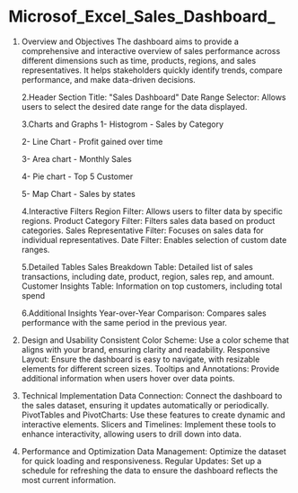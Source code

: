 # Microsof_Excel_Sales_Dashboard_
1. Overview and Objectives
The dashboard aims to provide a comprehensive and interactive overview of sales performance across different dimensions such as time, products, regions, and sales representatives. It helps stakeholders quickly identify trends, compare performance, and make data-driven decisions.

      2.Header Section 
      Title: "Sales Dashboard"
      Date Range Selector: Allows users to select the desired date range for the data displayed.

      3.Charts and Graphs
      1- Histogrom - Sales by Category

  
      2- Line Chart - Profit gained over time

  
      3- Area chart - Monthly Sales

  
      4- Pie chart - Top 5 Customer

  
      5- Map Chart - Sales by states

      4.Interactive Filters
      Region Filter: Allows users to filter data by specific regions.
      Product Category Filter: Filters sales data based on product categories.
      Sales Representative Filter: Focuses on sales data for individual representatives.
      Date Filter: Enables selection of custom date ranges.


      5.Detailed Tables
      Sales Breakdown Table: Detailed list of sales transactions, including date, product, region, sales rep, and amount.
      Customer Insights Table: Information on top customers, including total spend 


      6.Additional Insights
      Year-over-Year Comparison: Compares sales performance with the same period in the previous year.


7. Design and Usability
Consistent Color Scheme: Use a color scheme that aligns with your brand, ensuring clarity and readability.
Responsive Layout: Ensure the dashboard is easy to navigate, with resizable elements for different screen sizes.
Tooltips and Annotations: Provide additional information when users hover over data points.

8. Technical Implementation
Data Connection: Connect the dashboard to the sales dataset, ensuring it updates automatically or periodically.
PivotTables and PivotCharts: Use these features to create dynamic and interactive elements.
Slicers and Timelines: Implement these tools to enhance interactivity, allowing users to drill down into data.

9. Performance and Optimization
Data Management: Optimize the dataset for quick loading and responsiveness.
Regular Updates: Set up a schedule for refreshing the data to ensure the dashboard reflects the most current information.
